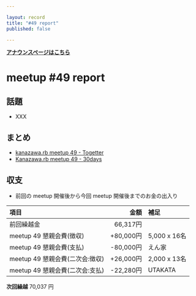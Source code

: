 ```yaml
---

layout: record
title: "#49 report"
published: false

---
```

<!-- 公開時は上記 published: false を true に変更する -->

<div style="text-align: left;"><a href="./"><strong>アナウンスページはこちら</strong></a></div>

# meetup #49 report

## 話題

<!-- 適宜サマライズを記入するか、twitter の #kzrb あたりからピックアップする -->

* XXX

<!-- 運営ブレストを実施した場合はリンクをいれる
## 運営ブレストログ

* [meetup 45 運用ブレストログ](https://github.com/kanazawarb/meetup/wiki/meetup-45-%E9%81%8B%E7%94%A8%E3%83%96%E3%83%AC%E3%82%B9%E3%83%88%E3%83%AD%E3%82%B0)
-->


## まとめ

<!-- Togetter, 30days のリンクをいれる -->

* [kanazawa.rb meetup 49 - Togetter](XXX)
* [Kanazawa.rb meetup 49 - 30days](XXX)


<!-- 分かっている範囲でリンクがあれば列挙する
## スライド

* XXX

-->

<!-- 分かっている範囲でリンクがあれば列挙する
## 参加者のブログ

* XXX

-->


## 収支

<!-- 適宜更新する(以下は meetup 49 の内容を例示) -->

* 前回の meetup 開催後から今回 meetup 開催後までのお金の出入り

|項目                             |金額         |補足                                               |
|:--------------------------------|------------:|:--------------------------------------------------|
| 前回繰越金                      |    66,317円 |                                                   |
| meetup 49 懇親会費(徴収)        |   +80,000円 | 5,000 x 16名 |
| meetup 49 懇親会費(支払)        |   -80,000円 | えん家 |
| meetup 49 懇親会費(二次会:徴収) |   +26,000円 | 2,000 x 13名                                       |
| meetup 49 懇親会費(二次会:支払) |   -22,280円 | UTAKATA                                     |

**次回繰越**  70,037 円

